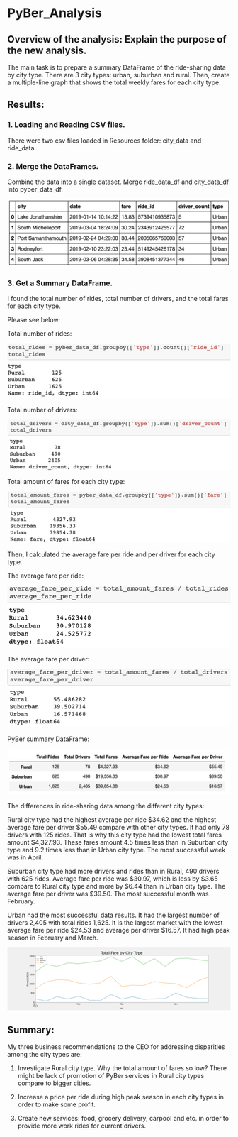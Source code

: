 # PyBer_Analysis
## Overview of the analysis: Explain the purpose of the new analysis.

The main task is to prepare a summary DataFrame of the ride-sharing data by city type. There are 3 city types: urban, suburban and rural. Then, create a multiple-line graph that shows the total weekly fares for each city type. 

## Results:  
### 1. Loading and Reading CSV files. 
There were two csv files loaded in Resources folder: city_data and ride_data.

### 2. Merge the DataFrames.

Combine the data into a single dataset. Merge ride_data_df and city_data_df into pyber_data_df.

![Combine_the_data](Combine_the_data.png)

### 3. Get a Summary DataFrame.

I found the total number of rides, total number of drivers, and the total fares for each city type. 

Please see below:

Total number of rides:

![total_rides](total_rides.png)

Total number of drivers:

![total_drivers](total_drivers.png)

Total amount of fares for each city type:

![total_amount_fares](total_amount_fares.png)

Then, I calculated the average fare per ride and per driver for each city type. 

The average fare per ride:

![average_fare_per_ride](average_fare_per_ride.png)

The average fare per driver:

![average_fare_per_driver](average_fare_per_driver.png)

PyBer summary DataFrame:

![total](total.png)

The differences in ride-sharing data among the different city types:

Rural city type had the highest average per ride $34.62 and the highest average fare per driver $55.49 compare with other city types. It had only 78 drivers with 125 rides. That is why this city type had the lowest total fares amount $4,327.93. These fares amount 4.5 times less than in Suburban city type and 9.2 times less than in Urban city type. The most successful week was in April.

Suburban city type had more drivers and rides than in Rural, 490 drivers with 625 rides. Average fare per ride was $30.97, which is less by $3.65 compare to Rural city type and more by $6.44 than in Urban city type. The average fare per driver was $39.50. The most successful month was February.

Urban had the most successful data results. It had the largest number of drivers 2,405 with total rides 1,625. It is the largest market with the lowest average fare per ride $24.53 and average per driver $16.57. It had high peak season in February and March.

![PyBer_fare_summary](analysis/PyBer_fare_summary.png)


## Summary: 

My three business recommendations to the CEO for addressing disparities among the city types are:

1. Investigate Rural city type. Why the total amount of fares so low? There might be lack of promotion of PyBer services in Rural city types compare to bigger cities.

2. Increase a price per ride during high peak season in each city types in order to make some profit.

3. Create new services: food, grocery delivery, carpool and etc. in order to provide more work rides for current drivers. 


